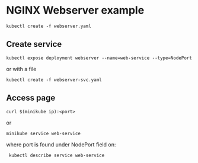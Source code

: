 # NGINX Webserver example

    kubectl create -f webserver.yaml
    
## Create service

    kubectl expose deployment webserver --name=web-service --type=NodePort

or with a file

    kubectl create -f webserver-svc.yaml

## Access page

    curl $(minikube ip):<port>

or

    minikube service web-service

where port is found under NodePort field on:

     kubectl describe service web-service